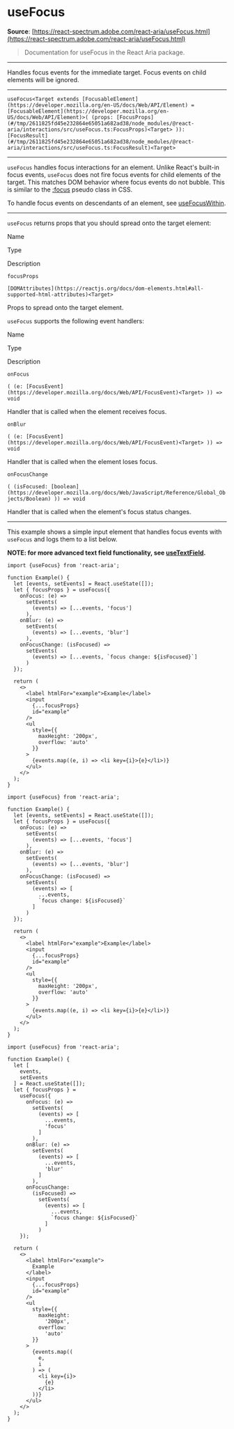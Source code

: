 # useFocus

**Source**: [https://react-spectrum.adobe.com/react-aria/useFocus.html](https://react-spectrum.adobe.com/react-aria/useFocus.html)

> Documentation for useFocus in the React Aria package.

---

Handles focus events for the immediate target. Focus events on child elements will be ignored.

* * *

`useFocus<Target extends [FocusableElement](https://developer.mozilla.org/en-US/docs/Web/API/Element) = [FocusableElement](https://developer.mozilla.org/en-US/docs/Web/API/Element)>( (props: [FocusProps](#/tmp/2611825fd45e232864e65051a682ad38/node_modules/@react-aria/interactions/src/useFocus.ts:FocusProps)<Target> )): [FocusResult](#/tmp/2611825fd45e232864e65051a682ad38/node_modules/@react-aria/interactions/src/useFocus.ts:FocusResult)<Target>`

* * *

`useFocus` handles focus interactions for an element. Unlike React's built-in focus events, `useFocus` does not fire focus events for child elements of the target. This matches DOM behavior where focus events do not bubble. This is similar to the [:focus](https://developer.mozilla.org/en-US/docs/Web/CSS/:focus) pseudo class in CSS.

To handle focus events on descendants of an element, see [useFocusWithin](https://react-spectrum.adobe.com/react-aria/useFocusWithin.html).

* * *

`useFocus` returns props that you should spread onto the target element:

Name

Type

Description

`focusProps`

`[DOMAttributes](https://reactjs.org/docs/dom-elements.html#all-supported-html-attributes)<Target>`

Props to spread onto the target element.

`useFocus` supports the following event handlers:

Name

Type

Description

`onFocus`

`( (e: [FocusEvent](https://developer.mozilla.org/docs/Web/API/FocusEvent)<Target> )) => void`

Handler that is called when the element receives focus.

`onBlur`

`( (e: [FocusEvent](https://developer.mozilla.org/docs/Web/API/FocusEvent)<Target> )) => void`

Handler that is called when the element loses focus.

`onFocusChange`

`( (isFocused: [boolean](https://developer.mozilla.org/docs/Web/JavaScript/Reference/Global_Objects/Boolean) )) => void`

Handler that is called when the element's focus status changes.

* * *

This example shows a simple input element that handles focus events with `useFocus` and logs them to a list below.

**NOTE: for more advanced text field functionality, see [useTextField](https://react-spectrum.adobe.com/react-aria/useTextField.html).**

```
import {useFocus} from 'react-aria';

function Example() {
  let [events, setEvents] = React.useState([]);
  let { focusProps } = useFocus({
    onFocus: (e) =>
      setEvents(
        (events) => [...events, 'focus']
      ),
    onBlur: (e) =>
      setEvents(
        (events) => [...events, 'blur']
      ),
    onFocusChange: (isFocused) =>
      setEvents(
        (events) => [...events, `focus change: ${isFocused}`]
      )
  });

  return (
    <>
      <label htmlFor="example">Example</label>
      <input
        {...focusProps}
        id="example"
      />
      <ul
        style={{
          maxHeight: '200px',
          overflow: 'auto'
        }}
      >
        {events.map((e, i) => <li key={i}>{e}</li>)}
      </ul>
    </>
  );
}
```

```
import {useFocus} from 'react-aria';

function Example() {
  let [events, setEvents] = React.useState([]);
  let { focusProps } = useFocus({
    onFocus: (e) =>
      setEvents(
        (events) => [...events, 'focus']
      ),
    onBlur: (e) =>
      setEvents(
        (events) => [...events, 'blur']
      ),
    onFocusChange: (isFocused) =>
      setEvents(
        (events) => [
          ...events,
          `focus change: ${isFocused}`
        ]
      )
  });

  return (
    <>
      <label htmlFor="example">Example</label>
      <input
        {...focusProps}
        id="example"
      />
      <ul
        style={{
          maxHeight: '200px',
          overflow: 'auto'
        }}
      >
        {events.map((e, i) => <li key={i}>{e}</li>)}
      </ul>
    </>
  );
}
```

```
import {useFocus} from 'react-aria';

function Example() {
  let [
    events,
    setEvents
  ] = React.useState([]);
  let { focusProps } =
    useFocus({
      onFocus: (e) =>
        setEvents(
          (events) => [
            ...events,
            'focus'
          ]
        ),
      onBlur: (e) =>
        setEvents(
          (events) => [
            ...events,
            'blur'
          ]
        ),
      onFocusChange:
        (isFocused) =>
          setEvents(
            (events) => [
              ...events,
              `focus change: ${isFocused}`
            ]
          )
    });

  return (
    <>
      <label htmlFor="example">
        Example
      </label>
      <input
        {...focusProps}
        id="example"
      />
      <ul
        style={{
          maxHeight:
            '200px',
          overflow:
            'auto'
        }}
      >
        {events.map((
          e,
          i
        ) => (
          <li key={i}>
            {e}
          </li>
        ))}
      </ul>
    </>
  );
}
```